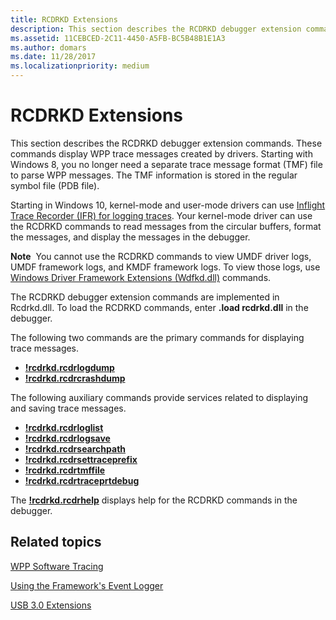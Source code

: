 ```yaml
---
title: RCDRKD Extensions
description: This section describes the RCDRKD debugger extension commands. These commands display WPP trace messages created by drivers.
ms.assetid: 11CEBCED-2C11-4450-A5FB-BC5B48B1E1A3
ms.author: domars
ms.date: 11/28/2017
ms.localizationpriority: medium
---
```


# RCDRKD Extensions


This section describes the RCDRKD debugger extension commands. These commands display WPP trace messages created by drivers. Starting with Windows 8, you no longer need a separate trace message format (TMF) file to parse WPP messages. The TMF information is stored in the regular symbol file (PDB file).

Starting in Windows 10, kernel-mode and user-mode drivers can use [Inflight Trace Recorder (IFR) for logging traces](https://msdn.microsoft.com/library/windows/hardware/dn914610). Your kernel-mode driver can use the RCDRKD commands to read messages from the circular buffers, format the messages, and display the messages in the debugger.

**Note**  You cannot use the RCDRKD commands to view UMDF driver logs, UMDF framework logs, and KMDF framework logs. To view those logs, use [Windows Driver Framework Extensions (Wdfkd.dll)](kernel-mode-driver-framework-extensions--wdfkd-dll-.md) commands.

 

The RCDRKD debugger extension commands are implemented in Rcdrkd.dll. To load the RCDRKD commands, enter **.load rcdrkd.dll** in the debugger.

The following two commands are the primary commands for displaying trace messages.

-   [**!rcdrkd.rcdrlogdump**](-rcdrkd-rcdrlogdump.md)
-   [**!rcdrkd.rcdrcrashdump**](-rcdrkd-rcdrcrashdump.md)

The following auxiliary commands provide services related to displaying and saving trace messages.

-   [**!rcdrkd.rcdrloglist**](-rcdrkd-rcdrloglist.md)
-   [**!rcdrkd.rcdrlogsave**](-rcdrkd-rcdrlogsave.md)
-   [**!rcdrkd.rcdrsearchpath**](-rcdrkd-rcdrsearchpath.md)
-   [**!rcdrkd.rcdrsettraceprefix**](-rcdrkd-rcdrsettraceprefix.md)
-   [**!rcdrkd.rcdrtmffile**](-rcdrkd-rcdrtmffile.md)
-   [**!rcdrkd.rcdrtraceprtdebug**](-rcdrkd-rcdrtraceprtdebug.md)

The [**!rcdrkd.rcdrhelp**](-rcdrkd-rcdrhelp.md) displays help for the RCDRKD commands in the debugger.

## <span id="related_topics"></span>Related topics


[WPP Software Tracing](https://go.microsoft.com/fwlink/p?LinkID=251984)

[Using the Framework's Event Logger](https://go.microsoft.com/fwlink/p?LinkID=251985)

[USB 3.0 Extensions](usb-3-extensions.md)

 

 






